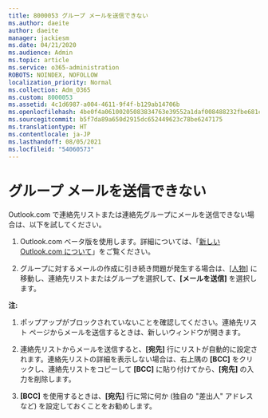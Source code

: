 ```yaml
---
title: 8000053 グループ メールを送信できない
ms.author: daeite
author: daeite
manager: jackiesm
ms.date: 04/21/2020
ms.audience: Admin
ms.topic: article
ms.service: o365-administration
ROBOTS: NOINDEX, NOFOLLOW
localization_priority: Normal
ms.collection: Adm_O365
ms.custom: 8000053
ms.assetid: 4c1d6987-a004-4611-9f4f-b129ab14706b
ms.openlocfilehash: 4be0f4a06100205083834763e39552a1daf008488232fbe681c3ab71e549f764
ms.sourcegitcommit: b5f7da89a650d2915dc652449623c78be6247175
ms.translationtype: HT
ms.contentlocale: ja-JP
ms.lasthandoff: 08/05/2021
ms.locfileid: "54060573"
---
```

# <a name="unable-to-send-group-emails"></a>グループ メールを送信できない

Outlook.com で連絡先リストまたは連絡先グループにメールを送信できない場合は、以下を試してください。
  
1. Outlook.com ベータ版を使用します。詳細については、「[新しい Outlook.com について](https://support.office.com/article/e2261c7f-d413-4084-8f22-21282f42d8cf)」をご覧ください。
    
2. グループに対するメールの作成に引き続き問題が発生する場合は、[[人物]](https://outlook.live.com/people/) に移動し、連絡先リストまたはグループを選択して、**[メールを送信]** を選択します。
    
 **注:**
  
1. ポップアップがブロックされていないことを確認してください。連絡先リスト ページからメールを送信するときは、新しいウィンドウが開きます。
    
2. 連絡先リストからメールを送信すると、**[宛先]** 行にリストが自動的に設定されます。連絡先リストの詳細を表示しない場合は、右上隅の **[BCC]** をクリックし、連絡先リストをコピーして **[BCC]** に貼り付けてから、**[宛先]** の入力を削除します。 
    
3. **[BCC]** を使用するときは、**[宛先]** 行に常に何か (独自の "差出人" アドレスなど) を設定しておくことをお勧めします。 
    

